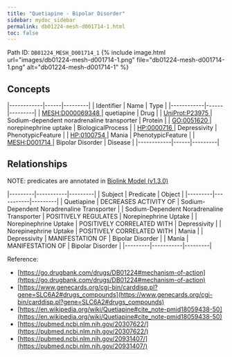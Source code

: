 ```yaml
---
title: "Quetiapine - Bipolar Disorder"
sidebar: mydoc_sidebar
permalink: db01224-mesh-d001714-1.html
toc: false 
---
```



Path ID: `DB01224_MESH_D001714_1`
{% include image.html url="images/db01224-mesh-d001714-1.png" file="db01224-mesh-d001714-1.png" alt="db01224-mesh-d001714-1" %}

## Concepts

|------------|------|---------|
| Identifier | Name | Type    |
|------------|------|---------|
| <a href="https://identifiers.org/MESH:D000069348">MESH:D000069348 </a> | quetiapine | Drug |
| <a href="https://identifiers.org/UniProt:P23975">UniProt:P23975 </a> | Sodium-dependent noradrenaline transporter | Protein |
| <a href="https://identifiers.org/GO:0051620">GO:0051620 </a> | norepinephrine uptake | BiologicalProcess |
| <a href="https://identifiers.org/HP:0000716">HP:0000716 </a> | Depressivity | PhenotypicFeature |
| <a href="https://identifiers.org/HP:0100754">HP:0100754 </a> | Mania | PhenotypicFeature |
| <a href="https://identifiers.org/MESH:D001714">MESH:D001714 </a> | Bipolar Disorder | Disease |
|------------|------|---------|

## Relationships


NOTE: predicates are annotated in <a href="https://github.com/biolink/biolink-model/releases/tag/v1.3.0">Biolink Model (v1.3.0)</a>

|---------|-----------|---------|
| Subject | Predicate | Object  |
|---------|-----------|---------|
| Quetiapine | DECREASES ACTIVITY OF | Sodium-Dependent Noradrenaline Transporter |
| Sodium-Dependent Noradrenaline Transporter | POSITIVELY REGULATES | Norepinephrine Uptake |
| Norepinephrine Uptake | POSITIVELY CORRELATED WITH | Depressivity |
| Norepinephrine Uptake | POSITIVELY CORRELATED WITH | Mania |
| Depressivity | MANIFESTATION OF | Bipolar Disorder |
| Mania | MANIFESTATION OF | Bipolar Disorder |
|---------|-----------|---------|

Reference: 
  - [https://go.drugbank.com/drugs/DB01224#mechanism-of-action](https://go.drugbank.com/drugs/DB01224#mechanism-of-action)
  - [https://www.genecards.org/cgi-bin/carddisp.pl?gene=SLC6A2#drugs_compounds](https://www.genecards.org/cgi-bin/carddisp.pl?gene=SLC6A2#drugs_compounds)
  - [https://en.wikipedia.org/wiki/Quetiapine#cite_note-pmid18059438-50](https://en.wikipedia.org/wiki/Quetiapine#cite_note-pmid18059438-50)
  - [https://pubmed.ncbi.nlm.nih.gov/20307622/](https://pubmed.ncbi.nlm.nih.gov/20307622/)
  - [https://pubmed.ncbi.nlm.nih.gov/20931407/](https://pubmed.ncbi.nlm.nih.gov/20931407/)
